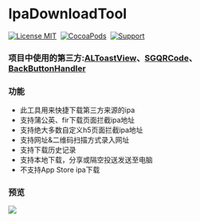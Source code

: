 # IpaDownloadTool
[![License MIT](https://img.shields.io/badge/license-MIT-green.svg?style=flat)](https://raw.githubusercontent.com/skx926/KSPhotoBrowser/master/LICENSE)&nbsp;
[![CocoaPods](http://img.shields.io/cocoapods/p/ZXTableView.svg?style=flat)](http://cocoapods.org/?q=ZXTableView)&nbsp;
[![Support](https://img.shields.io/badge/support-iOS%208.0%2B%20-blue.svg?style=flat)](https://www.apple.com/nl/ios/)&nbsp;
### 项目中使用的第三方:[ALToastView](https://github.com/alexleutgoeb/ALToastView)、[SGQRCode](https://github.com/kingsic/SGQRCode)、[BackButtonHandler](https://github.com/onegray/UIViewController-BackButtonHandler)
### 功能
* 此工具用来快捷下载第三方来源的ipa
* 支持蒲公英、fir下载页面拦截ipa地址
* 支持绝大多数自定义h5页面拦截ipa地址
* 支持网址&二维码扫描方式录入网址
* 支持下载历史记录
* 支持本地下载，分享或隔空投送发送至电脑
* 不支持App Store ipa下载

### 预览
<img src="https://github.com/SmileZXLee/IpaDownloadTool/blob/master/DemoImg/demo1.gif?raw=true"/>
